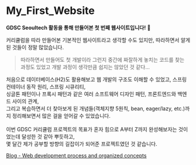 # My_First_Website

**GDSC Seoultech 활동을 통해 만들어본 첫 번째 웹사이트입니다!** 😤

커리큘럼을 따라 만들어본 기본적인 웹사이트라고 생각할 수도 있지만, 따라하면서 알게 된 것들이 정말 많았습니다. 
</br>
> 따라하면서 만들어도 첫 개발이라 그런지 중간에 짜잘하게 놓치는 코드를 찾는 과정도 있었고 개발 과정이 생각만큼 쉽지는 않았던 것 같다...

처음으로 데이터베이스(H2)도 활용해보고 웹 개발의 구조도 이해할 수 있었고, 스프링 컨테이너 동작 원리, 스프링 시큐리티,
</br>
싱글톤 패턴이나 프록시 패턴과 같은 여러 소프트웨어 디자인 패턴, 프론트엔드와 백엔드 사이의 관계, 
</br>
그리고 복습하면서 더 찾아보게 된 개념들(객체지향 5원칙, bean, eager/lazy, etc.)까지 정리해보면서 많은 걸을 얻어갈 수 있었습니다.
</br>
</br>
이번 GDSC 커리큘럼 프로젝트의 목표가 혼자 힘으로 A부터 Z까지 완성해보자는 것이었는데 달성한 것 같아 뿌듯하고,
</br>
몇 달간 제가 공부할 방향의 길잡이가 되어준 프로젝트였던 것 같습니다.

[Blog - Web development process and organized concepts](https://ukym-tistory.tistory.com/entry/%EC%BB%A4%EB%A6%AC%ED%81%98%EB%9F%BC-1%EC%A3%BC%EC%B0%A8-%EA%B8%B0%EB%B3%B8-%EC%84%B8%ED%8C%85-%EC%84%9C%EB%B2%84-%EC%8B%A4%ED%96%89)
